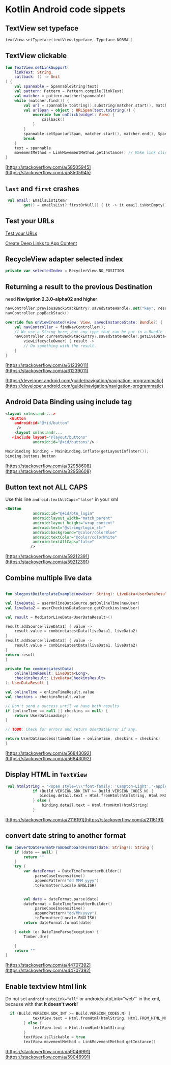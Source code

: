 # Kotlin Android code sippets

## TextView set typeface

```kotlin
textView.setTypeface(textView.typeface, Typeface.NORMAL)
```

## TextView clickable

```kotlin
fun TextView.setLinkSupport(
    linkText: String,
    callback: () -> Unit
) {
    val spannable = SpannableString(text)
    val pattern: Pattern = Pattern.compile(linkText)
    val matcher = pattern.matcher(spannable)
    while (matcher.find()) {
        val url = spannable.toString().substring(matcher.start(), matcher.end())
        val urlSpan = object : URLSpan(text.toString()) {
            override fun onClick(widget: View) {
                callback()
            }
        }
        spannable.setSpan(urlSpan, matcher.start(), matcher.end(), Spanned.SPAN_EXCLUSIVE_EXCLUSIVE)
        break
    }
    text = spannable
    movementMethod = LinkMovementMethod.getInstance() // Make link clickable
}
```

[https://stackoverflow.com/a/58505945](https://stackoverflow.com/a/58505945)

## `last` and `first` crashes

```kotlin
 val email: EmailsListItem?
        get() = emailsList?.firstOrNull() { it -> it.email.isNotEmpty() }
```

## Test your URLs

[Test your URLs](https://firebase.google.com/docs/app-indexing/android/test)

[Create Deep Links to App Content](https://developer.android.com/training/app-links/deep-linking)

## RecycleView adapter selected index

```kotlin
private var selectedIndex = RecyclerView.NO_POSITION
```

## Returning a result to the previous Destination

need **Navigation 2.3.0-alpha02 and higher**

```kotlin
navController.previousBackStackEntry?.savedStateHandle?.set("key", result)
navController.popBackStack()

override fun onViewCreated(view: View, savedInstanceState: Bundle?) {
    val navController = findNavController();
    // We use a String here, but any type that can be put in a Bundle is supported
    navController.currentBackStackEntry?.savedStateHandle?.getLiveData<String>("key")?.observe(
        viewLifecycleOwner) { result ->
        // Do something with the result.
    }
}
```

[https://stackoverflow.com/a/61239011](https://stackoverflow.com/a/61239011)

[https://developer.android.com/guide/navigation/navigation-programmatic](https://developer.android.com/guide/navigation/navigation-programmatic)

## Android Data Binding using include tag

```xml
<layout xmlns:andr...>
  <Button
    android:id="@+id/button"
     />
    <layout xmlns:andr...
   <include layout="@layout/buttons"
            android:id="@+id/buttons"/>
```

```kotlin
MainBinding binding = MainBinding.inflate(getLayoutInflater());
binding.buttons.button
```

[https://stackoverflow.com/a/32958608](https://stackoverflow.com/a/32958608)

## Button text not ALL CAPS

Use this line `android:textAllCaps="false"` in your xml

```xml
<Button
            android:id="@+id/btn_login"
            android:layout_width="match_parent"
            android:layout_height="wrap_content"
            android:text="@string/login_str"
            android:background="@color/colorBlue"
            android:textColor="@color/colorWhite"
            android:textAllCaps="false"
           />
```

[https://stackoverflow.com/a/59212391](https://stackoverflow.com/a/59212391)

## Combine multiple live data

```kotlin

fun blogpostBoilerplateExample(newUser: String): LiveData<UserDataResult> {

val liveData1 = userOnlineDataSource.getOnlineTime(newUser)
val liveData2 = userCheckinsDataSource.getCheckins(newUser)

val result = MediatorLiveData<UserDataResult>()

result.addSource(liveData1) { value ->
    result.value = combineLatestData(liveData1, liveData2)
}
result.addSource(liveData2) { value ->
    result.value = combineLatestData(liveData1, liveData2)
}
return result
}

private fun combineLatestData(
    onlineTimeResult: LiveData<Long>,
    checkinsResult: LiveData<CheckinsResult>
): UserDataResult {

val onlineTime = onlineTimeResult.value
val checkins = checkinsResult.value

// Don't send a success until we have both results
if (onlineTime == null || checkins == null) {
    return UserDataLoading()
}

// TODO: Check for errors and return UserDataError if any.

return UserDataSuccess(timeOnline = onlineTime, checkins = checkins)
}
```

[https://stackoverflow.com/a/56843092](https://stackoverflow.com/a/56843092)

## Display HTML in `TextView`

```kotlin
 val htmlString = "<span style=\\\"font-family: 'Campton-Light','-apple-system', 'HelveticaNeue'; color: '#000000';font-size: \\(16)\\\">${item.text}</span>"
            if (Build.VERSION.SDK_INT >= Build.VERSION_CODES.N) {
               binding.detail.text = Html.fromHtml(htmlString, Html.FROM_HTML_MODE_COMPACT)
            } else {
                binding.detail.text = Html.fromHtml(htmlString)
            }
```

[https://stackoverflow.com/a/2116191](https://stackoverflow.com/a/2116191)

## convert date string to another format

```kotlin
fun convertDateFormatFromDashboardFormat(date: String?): String {
    if (date == null) {
        return ""
    }
    try {
        var dateFormat = DateTimeFormatterBuilder()
            .parseCaseInsensitive()
            .appendPattern("dd MMM yyyy")
            .toFormatter(Locale.ENGLISH)


        val date = dateFormat.parse(date)
        dateFormat = DateTimeFormatterBuilder()
            .parseCaseInsensitive()
            .appendPattern("dd/MM/yyyy")
            .toFormatter(Locale.ENGLISH)
        return dateFormat.format(date)

    } catch (e: DateTimeParseException) {
        Timber.d(e)

    }
    return ""
}
```

[https://stackoverflow.com/a/44707392](https://stackoverflow.com/a/44707392)

## Enable textview html link

Do not set `android:autoLink="all"` or `a`ndroid:autoLink="web"` in the xml, because with that **it doesn't work!**

```kotlin
  if (Build.VERSION.SDK_INT >= Build.VERSION_CODES.N) {
            textView.text = Html.fromHtml(htmlString, Html.FROM_HTML_MODE_LEGACY)
        } else {
            textView.text = Html.fromHtml(htmlString)
        }
        textView.isClickable = true
        textView.movementMethod = LinkMovementMethod.getInstance()
```

[https://stackoverflow.com/a/59046991](https://stackoverflow.com/a/59046991)
